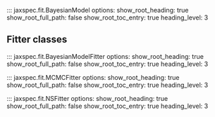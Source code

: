 ::: jaxspec.fit.BayesianModel
    options:
      show_root_heading: true
      show_root_full_path: false
      show_root_toc_entry: true
      heading_level: 3

## Fitter classes

::: jaxspec.fit.BayesianModelFitter
    options:
      show_root_heading: true
      show_root_full_path: false
      show_root_toc_entry: true
      heading_level: 3


::: jaxspec.fit.MCMCFitter
    options:
      show_root_heading: true
      show_root_full_path: false
      show_root_toc_entry: true
      heading_level: 3

::: jaxspec.fit.NSFitter
    options:
      show_root_heading: true
      show_root_full_path: false
      show_root_toc_entry: true
      heading_level: 3